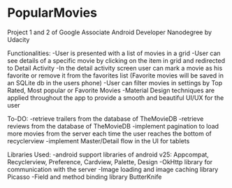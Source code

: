 # PopularMovies
Project 1 and 2 of Google Associate Android Developer Nanodegree by Udacity

Functionalities:
-User is presented with a list of movies in a grid
-User can see details of a specific movie by clicking on the item in grid and redirected to Detail Activity
-In the detail activity screen user can mark a movie as his favorite or remove it from the favorites list (Favorite movies will be saved in an SQLite db in the users phone)
-User can filter movies in settings by Top Rated, Most popular or Favorite Movies
-Material Design techniques are applied throughout the app to provide a smooth and beautiful UI/UX for the user

To-DO:
-retrieve trailers from the database of TheMovieDB
-retrieve reviews from the database of TheMovieDB
-implement pagination to load more movies from the server each time the user reaches the bottom of recyclerview
-implement Master/Detail flow in the UI for tablets 

Libraries Used:
-android support libraries of android v25: Appcompat, Recyclerview, Preference, Cardview, Palette, Design
-OkHttp library for communication with the server
-Image loading and image caching library Picasso
-Field and method binding library ButterKnife
